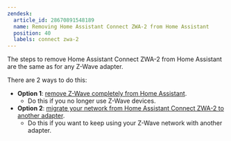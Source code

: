 ```yaml
---
zendesk:
  article_id: 28670891548189
  name: Removing Home Assistant Connect ZWA-2 from Home Assistant
  position: 40
  labels: connect zwa-2
---
```


The steps to remove Home Assistant Connect ZWA-2 from Home Assistant are the same as for any Z-Wave adapter.

There are 2 ways to do this:

- **Option 1**: [remove Z-Wave completely from Home Assistant](https://www.home-assistant.io/integrations/zwave_js/#removing-z-wave-js-from-home-assistant).
  - Do this if you no longer use Z-Wave devices.
- **Option 2**: [migrate your network from Home Assistant Connect ZWA-2 to another adapter](https://www.home-assistant.io/integrations/zwave_js/#migrating-a-z-wave-network-to-a-new-adapter).
  - Do this if you want to keep using your Z-Wave network with another adapter.
